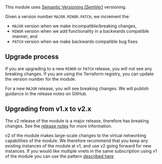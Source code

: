 <!-- markdownlint-disable MD041 -->
This module uses [Semantic Versioning (SemVer)](https://semver.org/s) versioning.

Given a version number `MAJOR.MINOR.PATCH`, we increment the:

* `MAJOR` version when we make incompatible/breaking changes,
* `MINOR` version when we add functionality in a backwards compatible manner, and
* `PATCH` version when we make backwards compatible bug fixes.

## Upgrade process

If you are upgrading to a new `MINOR` or `PATCH` release, you will not see any breaking changes.
If you are using the Terraform registry, you can update the version number for the module.

For a new `MAJOR` release, you will see breaking changes.
We will publish guidance in the release notes on GitHub.

## Upgrading from v1.x to v2.x

The v2 release of the module is a major release, therefore has breaking changes.
See the [release notes](https://github.com/Azure/terraform-azurerm-lz-vending/releases) for more information.

v2 of the module makes large-scale changes to the virtual networking capabilities of the module.
We therefore recommend that you keep any existing instances of the module at v1, and use v2 going forward for new instances.
If you would like multiple vnets in the same subscription using v1 of the module you can use the pattern [described here](https://github.com/Azure/terraform-azurerm-lz-vending/issues/97#issuecomment-1240712419)
